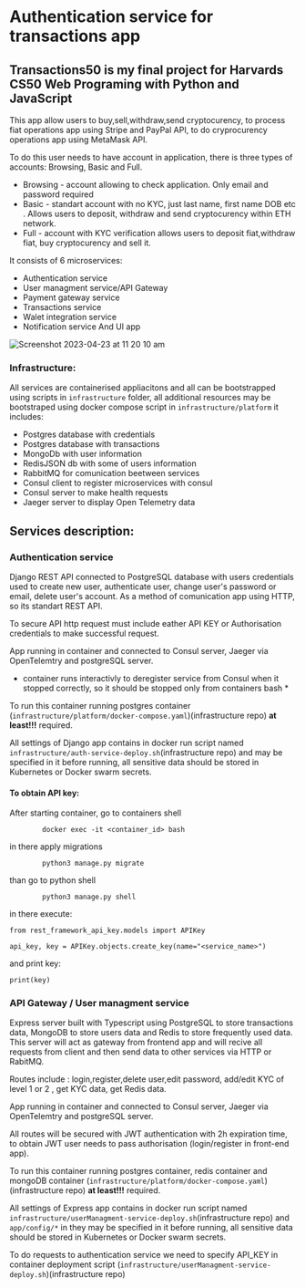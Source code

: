 # Authentication service for transactions app


## Transactions50 is my final project for Harvards CS50 Web Programing with Python and JavaScript
This app allow users to buy,sell,withdraw,send cryptocurency, to process fiat operations app using Stripe and PayPal API, to do cryprocurency operations app using MetaMask API.

To do this user needs to have account in application, there is three types of accounts: Browsing, Basic and Full. 
 - Browsing - account allowing to check application. Only email and password required
 - Basic - standart account with no KYC, just last name, first name DOB etc . Allows users to deposit, withdraw and send cryptocurency within ETH network.
 - Full - account with KYC verification allows users to deposit fiat,withdraw fiat, buy cryptocurency and sell it.

It consists of 6 microservices:
 - Authentication service 
 - User managment service/API Gateway
 - Payment gateway service
 - Transactions service
 - Walet integration service
 - Notification service
And UI app


![Screenshot 2023-04-23 at 11 20 10 am](https://user-images.githubusercontent.com/71220725/233814165-94bcbd51-b09b-4efd-a63b-c60606e3654c.png)


### Infrastructure: 
All services are containerised appliacitons and all can be bootstrapped using scripts in ```infrastructure``` folder, all additional resources may be bootstraped using docker compose script in ```infrastructure/platform``` it includes:
- Postgres database with credentials
- Postgres database with transactions
- MongoDb with user information
- RedisJSON db with some of users information
- RabbitMQ for comunication beetween services
- Consul client to register microservices with consul
- Consul server to make health requests
- Jaeger server to display Open Telemetry data

## Services description:

### Authentication service 
Django REST API connected to PostgreSQL database with users credentials used to create new user, authenticate user, change user's password or email, delete user's account. As a method of comunication app using HTTP, so its standart REST API.

To secure API http request must include eather API KEY or Authorisation credentials to make successful request.

App running in container and connected to Consul server, Jaeger via OpenTelemtry and postgreSQL server.

* container runs interactivly to deregister service from Consul when it stopped correctly, so it should be stopped only from containers bash *

To run this container running postgres container (```infrastructure/platform/docker-compose.yaml```)(infrastructure repo)  <b>at least!!!</b> required.

All settings of Django app contains in docker run script named ```infrastructure/auth-service-deploy.sh```(infrastructure repo)  and may be specified in it before running, all sensitive data should be stored in Kubernetes or Docker swarm secrets. 

#### To obtain API key:
After starting container, go to containers shell 
        

            docker exec -it <container_id> bash

in there apply migrations

  
            python3 manage.py migrate
   
than go to python shell

 
            python3 manage.py shell
  
in there execute:

    from rest_framework_api_key.models import APIKey

    api_key, key = APIKey.objects.create_key(name="<service_name>")

and print key: 

```print(key)```



### API Gateway / User managment service
Express server built with Typescript using PostgreSQL to store transactions data, MongoDB to store users data and Redis to store frequently used data.
This server will act as gateway from frontend app and will recive all requests from client and then send data to other services via HTTP or RabitMQ.

Routes include : login,register,delete user,edit password, add/edit KYC of level 1 or 2 , get KYC data, get Redis data.

App running in container and connected to Consul server, Jaeger via OpenTelemtry and postgreSQL server.
    
All routes will be secured with JWT authentication with 2h expiration time, to obtain JWT user needs to pass authorisation (login/register in front-end app).

To run this container running postgres container, redis container and mongoDB container (```infrastructure/platform/docker-compose.yaml```)(infrastructure repo)  <b>at least!!!</b> required.

All settings of Express app contains in docker run script named ```infrastructure/userManagment-service-deploy.sh```(infrastructure repo) and ```app/config/*``` in they may be specified in it before running, all sensitive data should be stored in Kubernetes or Docker swarm secrets. 

To do requests to authentication service we need to specify API_KEY in container deployment script (```infrastructure/userManagment-service-deploy.sh```)(infrastructure repo)





